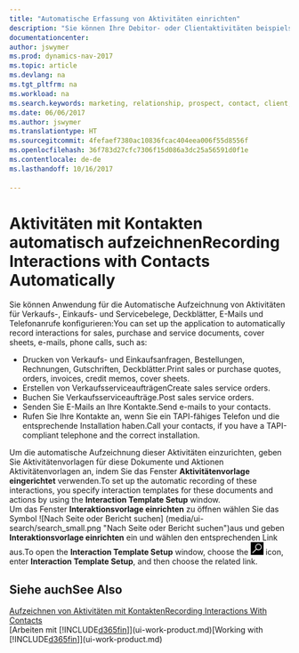 ```yaml
---
title: "Automatische Erfassung von Aktivitäten einrichten"
description: "Sie können Ihre Debitor- oder Clientaktivitäten beispielsweise Verkaufs-, Einkaufs- und Servicebelege oder Telefongespräche automatisch speichern."
documentationcenter: 
author: jswymer
ms.prod: dynamics-nav-2017
ms.topic: article
ms.devlang: na
ms.tgt_pltfrm: na
ms.workload: na
ms.search.keywords: marketing, relationship, prospect, contact, client, customer
ms.date: 06/06/2017
ms.author: jswymer
ms.translationtype: HT
ms.sourcegitcommit: 4fefaef7380ac10836fcac404eea006f55d8556f
ms.openlocfilehash: 36f783d27cfc7306f15d086a3dc25a56591d0f1e
ms.contentlocale: de-de
ms.lasthandoff: 10/16/2017

---
```

# <a name="recording-interactions-with-contacts-automatically"></a><span data-ttu-id="552ac-103">Aktivitäten mit Kontakten automatisch aufzeichnen</span><span class="sxs-lookup"><span data-stu-id="552ac-103">Recording Interactions with Contacts Automatically</span></span>
<span data-ttu-id="552ac-104">Sie können Anwendung für die Automatische Aufzeichnung von Aktivitäten für Verkaufs-, Einkaufs- und Servicebelege, Deckblätter, E-Mails und Telefonanrufe konfigurieren:</span><span class="sxs-lookup"><span data-stu-id="552ac-104">You can set up the application to automatically record interactions for sales, purchase and service documents, cover sheets, e-mails, phone calls, such as:</span></span>

* <span data-ttu-id="552ac-105">Drucken von Verkaufs- und Einkaufsanfragen, Bestellungen, Rechnungen, Gutschriften, Deckblätter.</span><span class="sxs-lookup"><span data-stu-id="552ac-105">Print sales or purchase quotes, orders, invoices, credit memos, cover sheets.</span></span>
* <span data-ttu-id="552ac-106">Erstellen von Verkaufsserviceaufträgen</span><span class="sxs-lookup"><span data-stu-id="552ac-106">Create sales service orders.</span></span>
* <span data-ttu-id="552ac-107">Buchen Sie Verkaufsserviceaufträge.</span><span class="sxs-lookup"><span data-stu-id="552ac-107">Post sales service orders.</span></span>
* <span data-ttu-id="552ac-108">Senden Sie E-Mails an Ihre Kontakte.</span><span class="sxs-lookup"><span data-stu-id="552ac-108">Send e-mails to your contacts.</span></span>
* <span data-ttu-id="552ac-109">Rufen Sie Ihre Kontakte an, wenn Sie ein TAPI-fähiges Telefon und die entsprechende Installation haben.</span><span class="sxs-lookup"><span data-stu-id="552ac-109">Call your contacts, if you have a TAPI-compliant telephone and the correct installation.</span></span>

<span data-ttu-id="552ac-110">Um die automatische Aufzeichnung dieser Aktivitäten einzurichten, geben Sie Aktivitätenvorlagen für diese Dokumente und Aktionen Aktivitätenvorlagen an, indem Sie das Fenster **Aktivitätenvorlage eingerichtet** verwenden.</span><span class="sxs-lookup"><span data-stu-id="552ac-110">To set up the automatic recording of these interactions, you specify interaction templates for these documents and actions by using the **Interaction Template Setup** window.</span></span>  
<span data-ttu-id="552ac-111">Um das Fenster **Interaktionsvorlage einrichten** zu öffnen wählen Sie das Symbol ![Nach Seite oder Bericht suchen] (media/ui-search/search_small.png "Nach Seite oder Bericht suchen")aus und geben **Interaktionsvorlage einrichten** ein und wählen den entsprechenden Link aus.</span><span class="sxs-lookup"><span data-stu-id="552ac-111">To open the **Interaction Template Setup** window, choose the ![Search for Page or Report](media/ui-search/search_small.png "Search for Page or Report icon") icon, enter **Interaction Template Setup**, and then choose the related link.</span></span>

## <a name="see-also"></a><span data-ttu-id="552ac-112">Siehe auch</span><span class="sxs-lookup"><span data-stu-id="552ac-112">See Also</span></span>
[<span data-ttu-id="552ac-113">Aufzeichnen von Aktivitäten mit Kontakten</span><span class="sxs-lookup"><span data-stu-id="552ac-113">Recording Interactions With Contacts</span></span>](marketing-interactions.md)  
<span data-ttu-id="552ac-114">[Arbeiten mit [!INCLUDE[d365fin](includes/d365fin_md.md)]](ui-work-product.md)</span><span class="sxs-lookup"><span data-stu-id="552ac-114">[Working with [!INCLUDE[d365fin](includes/d365fin_md.md)]](ui-work-product.md)</span></span>  


